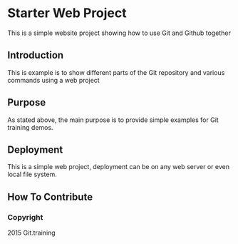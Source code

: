 # Starter Web Project

This is a simple website project
showing how to use Git and Github together

## Introduction

This is example is to show different parts
of the Git repository and various commands
using a web project

## Purpose

As stated above, the main purpose is to
provide simple examples for Git training
demos.

## Deployment

This is a simple web project, deployment
can be on any web server or even local
file system.

## How To Contribute


### Copyright

2015 Git.training
